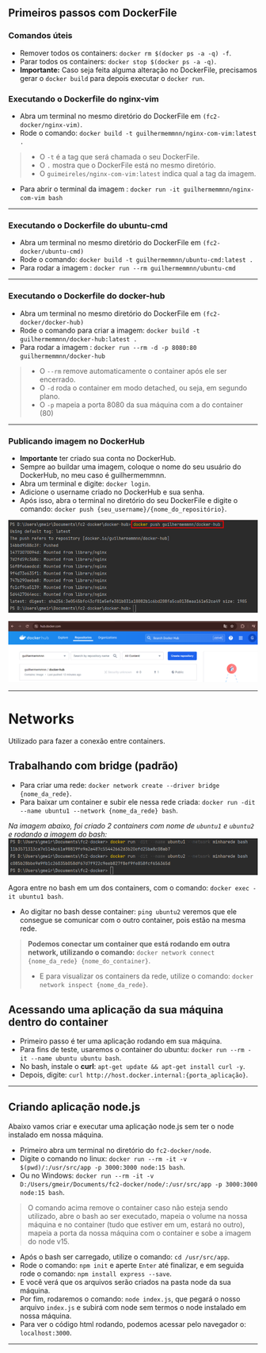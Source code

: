 ## Primeiros passos com DockerFile

### Comandos úteis

- Remover todos os containers: `docker rm $(docker ps -a -q) -f`.
- Parar todos os containers: `docker stop $(docker ps -a -q)`.
- **Importante:** Caso seja feita alguma alteração no DockerFile, precisamos gerar o `docker
build` para depois executar o `docker run`.

### Executando o Dockerfile do nginx-vim

- Abra um terminal no mesmo diretório do DockerFile em `(fc2-docker/nginx-vim)`.
- Rode o comando: `docker build -t guilhermemmnn/nginx-com-vim:latest .`
> - O `-t` é a tag que será chamada o seu DockerFile.
> - O `.` mostra que o DockerFile está no mesmo diretório.
> - O `guimeireles/nginx-com-vim:latest` indica qual a tag da imagem.

- Para abrir o terminal da imagem : `docker run -it guilhermemmnn/nginx-com-vim bash`

---

### Executando o Dockerfile do ubuntu-cmd

- Abra um terminal no mesmo diretório do DockerFile em `(fc2-docker/ubuntu-cmd)`
- Rode o comando: `docker build -t guilhermemmnn/ubuntu-cmd:latest .`
- Para rodar a imagem : `docker run --rm guilhermemmnn/ubuntu-cmd`

---

### Executando o Dockerfile do docker-hub

- Abra um terminal no mesmo diretório do DockerFile em `(fc2-docker/docker-hub)`
- Rode o comando para criar a imagem: `docker build -t guilhermemmnn/docker-hub:latest .`
- Para rodar a imagem : `docker run --rm -d -p 8080:80 guilhermemmnn/docker-hub`
> - O `--rm` remove automaticamente o container após ele ser encerrado.
> - O `-d` roda o container em modo detached, ou seja, em segundo plano.
> - O `-p` mapeia a porta 8080 da sua máquina com a do container (80)

---

### Publicando imagem no DockerHub

- **Importante** ter criado sua conta no DockerHub.
- Sempre ao buildar uma imagem, coloque o nome do seu usuário do DockerHub, no meu
caso é guilhermemmnn.
- Abra um terminal e digite: `docker login`.
- Adicione o username criado no DockerHub e sua senha.
- Após isso, abra o terminal no diretório do seu DockerFile e digite o comando:
`docker push {seu_username}/{nome_do_repositório}`.

![docker_push.png](readme_images%2Fdocker_push.png)

![docker_hub.png](readme_images%2Fdocker_hub.png)

---

# Networks

Utilizado para fazer a conexão entre containers.

## Trabalhando com bridge (padrão)

- Para criar uma rede: `docker network create --driver bridge {nome_da_rede}`.
- Para baixar um container e subir ele nessa rede criada:
`docker run -dit --name ubuntu1 --network {nome_da_rede} bash`.

_Na imagem abaixo, foi criado 2 containers com nome de `ubuntu1` e `ubuntu2` e rodando
a imagem do bash:_
![docker_bridge.png](readme_images%2Fdocker_bridge.png)

Agora entre no bash em um dos containers, com o comando: `docker exec -it ubuntu1 bash`.

- Ao digitar no bash desse container: `ping ubuntu2` veremos que ele consegue se comunicar
com o outro container, pois estão na mesma rede.

> **Podemos conectar um container que está rodando em outra network, utilizando
o comando:** `docker network connect {nome_da_rede} {nome_do_container}`.
> * E para visualizar os containers da rede, utilize o comando: `docker network inspect {nome_da_rede}`.


## Acessando uma aplicação da sua máquina dentro do container

- Primeiro passo é ter uma aplicação rodando em sua máquina.
- Para fins de teste, usaremos o container do ubuntu: `docker run --rm -it --name ubuntu ubuntu bash`.
- No bash, instale o **curl**: `apt-get update && apt-get install curl -y`.
- Depois, digite: `curl http://host.docker.internal:{porta_aplicação}`.

---

## Criando aplicação node.js

Abaixo vamos criar e executar uma aplicação node.js sem ter o node instalado em nossa máquina.

- Primeiro abra um terminal no diretório do `fc2-docker/node`.
- Digite o comando no linux: `docker run --rm -it -v $(pwd)/:/usr/src/app -p 3000:3000 node:15 bash`.
- Ou no Windows: `docker run --rm -it -v D:/Users/gmeir/Documents/fc2-docker/node/:/usr/src/app -p 3000:3000 node:15 bash`.

> O comando acima remove o container caso não esteja sendo utilizado, abre o bash ao ser executado, mapeia o volume
> na nossa máquina e no container (tudo que estiver em um, estará no outro), mapeia a porta da nossa máquina com o container e sobe a imagem do node v15.

- Após o bash ser carregado, utilize o comando: `cd /usr/src/app`.
- Rode o comando: `npm init` e aperte `Enter` até finalizar, e em seguida rode o comando: `npm install express --save`.
- E você verá que os arquivos serão criados na pasta node da sua máquina.
- Por fim, rodaremos o comando: `node index.js`, que pegará o nosso arquivo `index.js` e subirá com node sem termos 
o node instalado em nossa máquina.
- Para ver o código html rodando, podemos acessar pelo navegador o: `localhost:3000`.

---